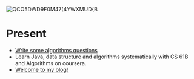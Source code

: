 ![QCO5DWD9F0M47(4YWXMUD{B](https://user-images.githubusercontent.com/77609544/165933147-462e2edb-e574-41a1-be7c-fc78ae94fc1b.jpg)

# Present
* [Write some algorithms questions](https://github.com/neKoui1/leetcode)
* Learn Java, data structure and algorithms systematically with CS 61B and Algorithms on coursera.
* [Welcome to my blog!](https://nekoui1.github.io/)
